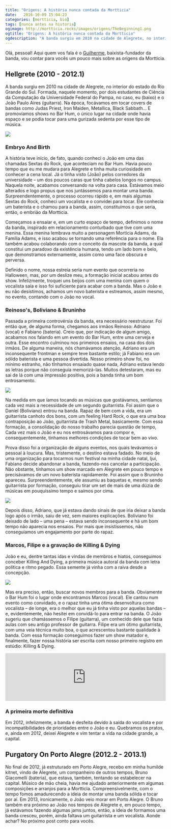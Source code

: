 ```yaml
---
title: "Origens: A história nunca contada da Mortticia"
date:   2016-10-09 15:04:23
categories: [mortticia, bio]
tags: [nunca antes na historia]
ogimage: http://mortticia.rocks/images/origens/TheBeginning1.png
ogtitle: "Origens: A história nunca contada da Mortticia"
ogdescription: "A banda surgiu em 2010 na cidade de Alegrete, no interior do estado do Rio Grande do Sul..."
---
```


Olá, pessoal! Aqui quem vos fala é o [Guilherme](https://www.facebook.com/hw.guilherme), baixista-fundador da banda, vou contar para vocês um pouco mais sobre as origens da Mortticia.

Hellgrete (2010 - 2012.1)
-------------------------

A banda surgiu em 2010 na cidade de Alegrete, no interior do estado do Rio Grande do Sul. Formada, naquele momento, por dois estudantes de Ciência da Computação da Universidade Federal do Pampa, no caso, eu (baixo) e o João Paulo Aires (guitarra). Na época, focávamos em tocar covers de bandas como Judas Priest, Iron Maiden, Metallica, Black Sabbath... E promovíamos shows no Bar Hum, o único lugar na cidade onde havia espaço e se podia tocar para uma gurizada sedenta por esse tipo de música.

![](/images/origens/TheBeginning0.png)

### Embryo And Birth

A história teve início, de fato, quando conheci o João em uma das chamadas Sextas do Rock, que aconteciam no Bar Hum. Havia pouco tempo que eu me mudara para Alegrete e tinha muita curiosidade em conhecer a cena local. Já o tinha visto (João) pelos corredores da universidade – um dos poucos caras que tinha cabelos longos no campus. Naquela noite, acabamos conversando na volta para casa. Estávamos meio alterados e logo propus que nos juntássemos para montar uma banda. Surpreendentemente, o processo ocorreu rápido e, em mais algumas Sextas do Rock, conheci um vocalista e o convidei para tocar. Ele conhecia um baterista e o chamou para a banda, assim, constituímos o que seria, então, o embrião da Mortticia.

Começamos a ensaiar e, em um curto espaço de tempo, definimos o nome da banda, inspirado em relacionamento conturbado que tive com uma menina. Essa menina lembrava muito a personagem Mortícia Adams, da Família Adams, e isso acabou se tornando uma referência para o nome. Ela também acabou colaborando com o conceito da mascote da banda, a qual constitui um paradoxo da existência humana, tendo um lado bom e belo, que demonstramos externamente, assim como uma face obscura e perversa.

Definido o nome, nossa estreia seria num evento que ocorreria no Halloween, mas, por um deslize meu, a formação inicial acabou antes do show. Infelizmente, troquei uns beijos com uma menina com quem o vocalista saía e isso foi suficiente para acabar com a banda. Mas o João e eu não desistimos, achamos um novo baterista e estreamos, assim mesmo, no evento, contando com o João no vocal.

### Reinoso's, Boliviano & Bruninho 
Passada a primeira controvérsia da banda, era necessário reestruturar. Foi então que, de alguma forma, chegamos aos irmãos Reinoso: Adriano (vocal) e Fabiano (bateria). Creio que, por indicação de algum amigo, acabamos nos falando em um evento do Bar Hum, entre uma cerveja e outra. Esse encontro culminou nos primeiros ensaios, na casa dos dois irmãos. De alguma maneira, nós chamávamos atenção, Adriano era um inconsequente frontman e sempre teve bastante estilo; já Fabiano era um sólido baterista e uma pessoa divertida. Nosso primeiro show foi, no mínimo estranho, não tÍnhamos ensaiado quase nada, Adriano estava lendo as letras porque não conseguia memorizá-las. Muitos detestaram, mas eu sai de lá com uma impressão positiva, pois a banda tinha um bom entrosamento.

![](/images/origens/TheBeginning1.png)

Na medida em que íamos tocando as músicas que gostávamos, sentíamos cada vez mais a necessidade de um segundo guitarrista. Foi assim que o Daniel (Boliviano) entrou na banda. Rapaz de bem com a vida, era um guitarrista canhoto dos bons, com um feeling Hard Rock, o que era uma boa contraposição ao João, guitarrista de Trash Metal, basicamente. Com essa formação, a consolidação do nosso trabalho parecia questão de tempo, Cada vez mais o João e eu nos entrosávamos para compor e, consequentemente, tínhamos melhores condições de tocar bem ao vivo.

Prova disso foi a organização de alguns eventos, nos quais levávamos o pessoal à loucura. Mas, tristemente, o destino estava fadado. No meio de uma organização para tocarmos num festival na minha cidade natal, Ijuí, Fabiano decide abandonar a banda, fazendo-nos cancelar a participação. Não obstante, tínhamos um show marcado em Alegrete em pouco tempo e precisávamos de um novo baterista rapidamente. Foi assim que o Bruninho apareceu. Surpreendentemente, ele assumiu as baquetas e, mesmo sendo guitarrista por formação, conseguiu tirar um set de mais de uma dúzia de músicas em pouquíssimo tempo  e saímos por cima.

![](/images/origens/TheBeginning2.png)

Depois disso, Adriano, que já estava dando sinais de que iria deixar a banda logo após o irmão, saiu de vez, sem maiores explicações. Boliviano foi deixado de lado – uma pena – estava sendo inconsequente e há um bom tempo não aparecia nos ensaios. Por mais que insistíssemos, não conseguíamos um engajamento por parte do rapaz.

### Marcos, Filipe e a gravação de Killing & Dying

João e eu, dentre tantas idas e vindas de membros e hiatos, conseguimos conceber Killing And Dying, a primeira música autoral da banda com letra política e ritmo pegado. Essa semente já vinha com a raiva desde a concepção.

<img src="/images/origens/TheBeginning3.png" />

Mas era preciso, então, buscar novos membros para a banda. Obviamente o Bar Hum foi o lugar onde encontramos Marcos (vocal). Ele cantou num evento como convidado, e o rapaz tinha uma ótima desenvoltura como vocalista – de longe, era o melhor que eu já tinha visto por aquelas bandas – e, evidentemente, não hesitei em convidá-lo para entrar na banda. O João sugeriu que chamássemos o Filipe (guitarra), um conhecido dele que fazia aulas com seu antigo professor de guitarra. Filipe era um ótimo guitarrista, com uma veia técnica muito boa, o que acrescentou bastante qualidade à banda. Com essa formação conseguimos fazer um show matador e, finalmente, fazer nossa história ser escrita com nosso primeiro registro em estúdio: Killing & Dying.

<iframe width="100%" height="150" scrolling="no" frameborder="no" src="https://w.soundcloud.com/player/?url=https%3A//api.soundcloud.com/tracks/28935481&amp;auto_play=false&amp;hide_related=false&amp;show_comments=true&amp;show_user=true&amp;show_reposts=false&amp;visual=true"></iframe>

### A primeira morte definitiva

Em 2012, infelizmente, a banda é desfeita devido à saída do vocalista e por incompatibilidades de prioridades entre o João e eu. Quebramos os pratos, e, ainda em 2012, deixei Alegrete e vim tentar a vida na cidade grande, a capital.

Purgatory On Porto Alegre (2012.2 - 2013.1)
--------------------------------

No final de 2012, já estruturado em Porto Alegre, recebo em minha humilde kitnet, vindo de Alegrete, um companheiro de outros tempos, Bruno Giacomelli (bateria), que estava, também, tentando se estabelecer na capital. Músico de mão cheia, havia me ajudado anteriormente em algumas composições e arranjos para a Mortticia. Compreensivelmente, com o tempo fomos amadurecendo a ideia de montar uma banda sólida e tocar por aí. Em 2013, ironicamente, o João veio morar em Porto Alegre. O Bruno também era próximo ao João nos tempos de Alegrete e, em pouco tempo, já estávamos fazendo algumas jams juntos, então, a ideia de formamos uma banda cresceu, porém, ainda faltava um guitarrista e um vocalista. Aonde achar? No próximo post conto para vocês.
